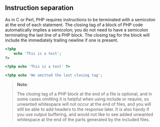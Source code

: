 Instruction separation
----------------------

As in C or Perl, PHP requires instructions to be terminated with a
semicolon at the end of each statement. The closing tag of a block of
PHP code automatically implies a semicolon; you do not need to have a
semicolon terminating the last line of a PHP block. The closing tag for
the block will include the immediately trailing newline if one is
present.

``` php
<?php
    echo 'This is a test';
?>

<?php echo 'This is a test' ?>

<?php echo 'We omitted the last closing tag';
```

> **Note**:
>
> The closing tag of a PHP block at the end of a file is optional, and
> in some cases omitting it is helpful when using <span
> class="function">include</span> or <span
> class="function">require</span>, so unwanted whitespace will not occur
> at the end of files, and you will still be able to add headers to the
> response later. It is also handy if you use output buffering, and
> would not like to see added unwanted whitespace at the end of the
> parts generated by the included files.
